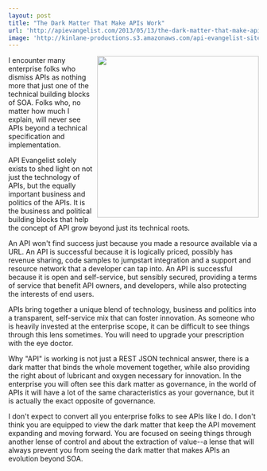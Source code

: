 ```yaml
---
layout: post
title: "The Dark Matter That Make APIs Work"
url: 'http://apievangelist.com/2013/05/13/the-dark-matter-that-make-apis-work/'
image: 'http://kinlane-productions.s3.amazonaws.com/api-evangelist-site/blog/dark-matter.jpeg'
---
```


<img src="https://s3.amazonaws.com/kinlane-productions/api-evangelist/dark-matter.jpeg" border="0" width="325" align="right" />

I encounter many enterprise folks who dismiss APIs as nothing more that just one of the technical building blocks of SOA. Folks who, no matter how much I explain, will never see APIs beyond a technical specification and implementation.

API Evangelist solely exists to shed light on not just the technology of APIs, but the equally important business and politics of the APIs. It is the business and political building blocks that help the concept of API grow beyond just its technical roots.

An API won't find success just because you made a resource available via a URL. An API is successful because it is logically priced, possibly has revenue sharing, code samples to jumpstart integration and a support and resource network that a developer can tap into. An API is successful because it is open and self-service, but sensibly secured, providing a terms of service that benefit API owners, and developers, while also protecting the interests of end users.

APIs bring together a unique blend of technology, business and politics into a transparent, self-service mix that can foster innovation. As someone who is heavily invested at the enterprise scope, it can be difficult to see things through this lens sometimes. You will need to upgrade your prescription with the eye doctor.

Why "API" is working is not just a REST JSON technical answer, there is a dark matter that binds the whole movement together, while also providing the right about of lubricant and oxygen necessary for innovation. In the enterprise you will often see this dark matter as governance, in the world of APIs it will have a lot of the same characteristics as your governance, but it is actually the exact opposite of governance.

I don't expect to convert all you enterprise folks to see APIs like I do. I don't think you are equipped to view the dark matter that keep the API movement expanding and moving forward. You are focused on seeing things through another lense of control and about the extraction of value--a lense that will always prevent you from seeing the dark matter that makes APIs an evolution beyond SOA.